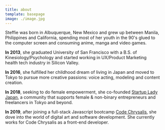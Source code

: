 ```yaml
---
title: about
template: basepage
image: ./image.jpg
---
```


Steffie was born in Albuquerque, New Mexico and grew up between Manila, Philippines and California, spending most of her youth in the 90's glued to the computer screen and consuming anime, manga and video games.

**In 2013**, she graduated University of San Francisco with a B.S. of Kinesiology/Psychology and started working in UX/Product Marketing health tech industry in Silicon Valley.

**In 2016**, she fulfilled her childhood dream of living in Japan and moved to Tokyo to pursue more creative passions: voice acting, modeling and content creation.

**In 2018**, seeking to do female empowerment, she co-founded [Startup Lady Japan](https://www.startuplady.org/), a community that supports female & non-binary entrepreneurs and freelancers in Tokyo and beyond.

**In 2019**, after joining a full-stack Javascript bootcamp [Code Chrysalis](https://www.codechrysalis.io/), she dove into the world of digital art and software development. She currently works for Code Chrysalis as a front-end developer.
